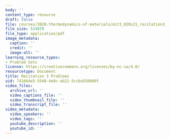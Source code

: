 ```yaml
---
body: ''
content_type: resource
draft: false
file: courses/3020-thermodynamics-of-materials/mit3_020s21_recitation3_problems.pdf
file_size: 514979
file_type: application/pdf
image_metadata:
  caption: ''
  credit: ''
  image-alt: ''
learning_resource_types:
- Problem Sets
license: https://creativecommons.org/licenses/by-nc-sa/4.0/
resourcetype: Document
title: Recitation 3 Problems
uid: 741664e5-5548-4e9c-ab21-5ccba550660f
video_files:
  archive_url: ''
  video_captions_file: ''
  video_thumbnail_file: ''
  video_transcript_file: ''
video_metadata:
  video_speakers: ''
  video_tags: ''
  youtube_description: ''
  youtube_id: ''
---
```

